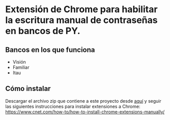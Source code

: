 # Extensión de Chrome para habilitar la escritura manual de contraseñas en bancos de PY.

## Bancos en los que funciona
- Visión
- Familiar
- Itau

## Cómo instalar
Descargar el archivo zip que contiene a este proyecto desde [aquí](https://github.com/dejamenpaz/dejamenpaz/archive/master.zip) y seguir las siguientes instrucciones para instalar extensiones a Chrome:
https://www.cnet.com/how-to/how-to-install-chrome-extensions-manually/
